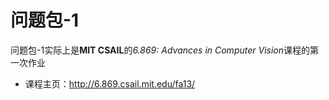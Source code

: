 # 问题包-1
问题包-1实际上是**MIT CSAIL**的*6.869: Advances in Computer Vision*课程的第一次作业
- 课程主页：http://6.869.csail.mit.edu/fa13/
